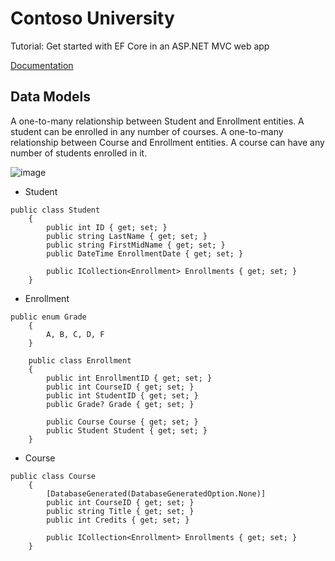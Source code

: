 # Contoso University
Tutorial: Get started with EF Core in an ASP.NET MVC web app

[Documentation](https://docs.microsoft.com/en-us/aspnet/core/data/ef-mvc/intro?view=aspnetcore-6.0)

## Data Models
A one-to-many relationship between Student and Enrollment entities. A student can be enrolled in any number of courses.
A one-to-many relationship between Course and Enrollment entities. A course can have any number of students enrolled in it.

![image](https://user-images.githubusercontent.com/58488875/169336135-50988fa6-98d7-4d07-98f4-1d9a5c7ed2be.png)

- Student
```
public class Student
    {
        public int ID { get; set; }
        public string LastName { get; set; }
        public string FirstMidName { get; set; }
        public DateTime EnrollmentDate { get; set; }

        public ICollection<Enrollment> Enrollments { get; set; }
    }
```
- Enrollment
```
public enum Grade
    {
        A, B, C, D, F
    }

    public class Enrollment
    {
        public int EnrollmentID { get; set; }
        public int CourseID { get; set; }
        public int StudentID { get; set; }
        public Grade? Grade { get; set; }

        public Course Course { get; set; }
        public Student Student { get; set; }
    }
```
- Course
```
public class Course
    {
        [DatabaseGenerated(DatabaseGeneratedOption.None)]
        public int CourseID { get; set; }
        public string Title { get; set; }
        public int Credits { get; set; }

        public ICollection<Enrollment> Enrollments { get; set; }
    }
```
